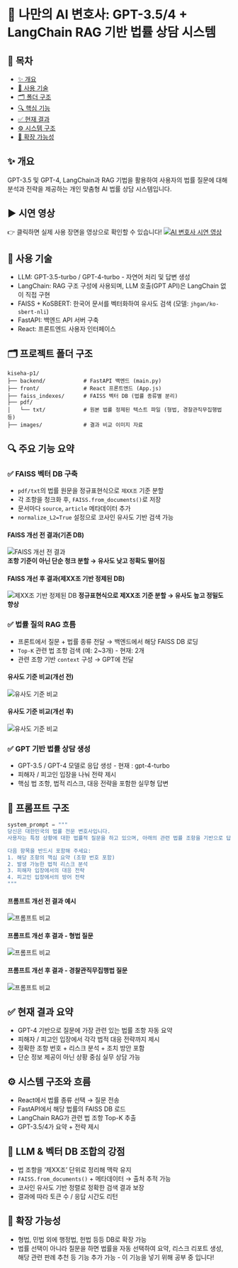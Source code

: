# 💼 나만의 AI 변호사: GPT-3.5/4 + LangChain RAG 기반 법률 상담 시스템

## 📑 목차
- [✨ 개요](#-개요)
- [🚀 사용 기술](#-사용-기술)
- [🗂️ 폴더 구조](#%EF%B8%8F-프로젝트-폴더-구조)
- [🔍 핵심 기능](#-주요-기능-요약)
- [✅ 현재 결과](#-현재-결과-요약)
- [⚙️ 시스템 구조](#-시스템-구조와-흐름)
- [🌱 확장 가능성](#-확장-가능성)

## ✨ 개요
GPT-3.5 및 GPT-4, LangChain과 RAG 기법을 활용하여 사용자의 법률 질문에 대해 분석과 전략을 제공하는 개인 맞춤형 AI 법률 상담 시스템입니다.

## ▶️ 시연 영상
👉 클릭하면 실제 사용 장면을 영상으로 확인할 수 있습니다!
[![AI 변호사 시연 영상](images/메인화면.png)](https://youtube.com/shorts/YbzWqVs7EgY?feature=share)

## 🚀 사용 기술
- LLM: GPT-3.5-turbo / GPT-4-turbo - 자연어 처리 및 답변 생성
- LangChain: RAG 구조 구성에 사용되며, LLM 호출(GPT API)은 LangChain 없이 직접 구현
- FAISS + KoSBERT: 한국어 문서를 벡터화하여 유사도 검색 (모델: `jhgan/ko-sbert-nli`)
- FastAPI: 백엔드 API 서버 구축
- React: 프론트엔드 사용자 인터페이스

## 🗂️ 프로젝트 폴더 구조
```
kiseha-p1/
├── backend/            # FastAPI 백엔드 (main.py)
├── front/              # React 프론트엔드 (App.js)
├── faiss_indexes/      # FAISS 벡터 DB (법률 종류별 분리)
├── pdf/
│   └── txt/            # 원본 법률 정제된 텍스트 파일 (형법, 경찰관직무집행법 등)
├── images/             # 결과 비교 이미지 자료
```

## 🔍 주요 기능 요약

### ✅ FAISS 벡터 DB 구축
- `pdf/txt`의 법률 원문을 정규표현식으로 `제XX조` 기준 분할
- 각 조항을 청크화 후, `FAISS.from_documents()`로 저장
- 문서마다 `source`, `article` 메타데이터 추가
- `normalize_L2=True` 설정으로 코사인 유사도 기반 검색 가능

#### FAISS 개선 전 결과(기존 DB)
![FAISS 개선 전 결과](images/FAISS벡터DB_before.png)  
**조항 기준이 아닌 단순 청크 분할 → 유사도 낮고 정확도 떨어짐**

#### FAISS 개선 후 결과(제XX조 기반 정제된 DB)
![제XX조 기반 정제된 DB](images/FAISS벡터DB_after.png)
**정규표현식으로 제XX조 기준 분할 → 유사도 높고 정밀도 향상**

### ✅ 법률 질의 RAG 흐름
- 프론트에서 질문 + 법률 종류 전달 → 백엔드에서 해당 FAISS DB 로딩
- `Top-K` 관련 법 조항 검색 (예: 2~3개)  - 현재: 2개
- 관련 조항 기반 `context` 구성 → GPT에 전달

#### 유사도 기준 비교(개선 전)
![유사도 기준 비교](images/유사도_before.png)
#### 유사도 기준 비교(개선 후)
![유사도 기준 비교](images/유사도_after.png)
  

### ✅ GPT 기반 법률 상담 생성
- GPT-3.5 / GPT-4 모델로 응답 생성 - 현재 : gpt-4-turbo
- 피해자 / 피고인 입장을 나눠 전략 제시
- 핵심 법 조항, 법적 리스크, 대응 전략을 포함한 실무형 답변

## 🧠 프롬프트 구조
```python
system_prompt = """
당신은 대한민국의 법률 전문 변호사입니다.
사용자는 특정 상황에 대한 법률적 질문을 하고 있으며, 아래의 관련 법률 조항을 기반으로 답변해야 합니다.

다음 항목을 반드시 포함해 주세요:
1. 해당 조항의 핵심 요약 (조항 번호 포함)
2. 발생 가능한 법적 리스크 분석
3. 피해자 입장에서의 대응 전략
4. 피고인 입장에서의 방어 전략
"""
```
#### 프롬프트 개선 전 결과 예시
![프롬프트 비교](images/결과_before.png)
#### 프롬프트 개선 후 결과 - 형법 질문
![프롬프트 비교](images/결과(형법)_after.png)
#### 프롬프트 개선 후 결과 - 경찰관직무집행법 질문
![프롬프트 비교](images/결과(경찰관)_after.png)

## ✅ 현재 결과 요약
- GPT-4 기반으로 질문에 가장 관련 있는 법률 조항 자동 요약
- 피해자 / 피고인 입장에서 각각 법적 대응 전략까지 제시
- 정확한 조항 번호 + 리스크 분석 + 조치 방안 포함
- 단순 정보 제공이 아닌 상황 중심 실무 상담 가능

## ⚙️ 시스템 구조와 흐름
- React에서 법률 종류 선택 → 질문 전송
- FastAPI에서 해당 법률의 FAISS DB 로드
- LangChain RAG가 관련 법 조항 Top-K 추출
- GPT-3.5/4가 요약 + 전략 제시

## 🧠 LLM & 벡터 DB 조합의 강점
- 법 조항을 ‘제XX조’ 단위로 정리해 맥락 유지
- `FAISS.from_documents()` + 메타데이터 → 출처 추적 가능
- 코사인 유사도 기반 정렬로 정확한 검색 결과 보장
- 결과에 따라 토큰 수 / 응답 시간도 리턴

## 🌱 확장 가능성
- 형법, 민법 외에 행정법, 헌법 등등 DB로 확장 가능
- 법률 선택이 아니라 질문을 하면 법률을 자동 선택하여 요약, 리스크 리포트 생성, 해당 관련 판례 추천 등 기능 추가 가능 - 이 기능을 넣기 위해 공부 중 입니다!


